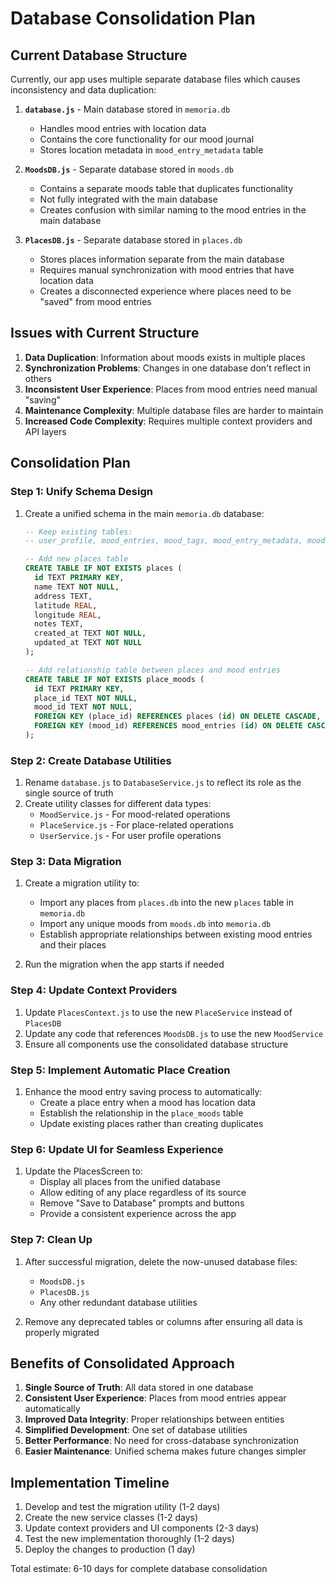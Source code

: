 # Database Consolidation Plan

## Current Database Structure

Currently, our app uses multiple separate database files which causes inconsistency and data duplication:

1. **`database.js`** - Main database stored in `memoria.db`
   - Handles mood entries with location data
   - Contains the core functionality for our mood journal
   - Stores location metadata in `mood_entry_metadata` table

2. **`MoodsDB.js`** - Separate database stored in `moods.db`
   - Contains a separate moods table that duplicates functionality
   - Not fully integrated with the main database
   - Creates confusion with similar naming to the mood entries in the main database

3. **`PlacesDB.js`** - Separate database stored in `places.db`
   - Stores places information separate from the main database
   - Requires manual synchronization with mood entries that have location data
   - Creates a disconnected experience where places need to be "saved" from mood entries

## Issues with Current Structure

1. **Data Duplication**: Information about moods exists in multiple places
2. **Synchronization Problems**: Changes in one database don't reflect in others
3. **Inconsistent User Experience**: Places from mood entries need manual "saving"
4. **Maintenance Complexity**: Multiple database files are harder to maintain
5. **Increased Code Complexity**: Requires multiple context providers and API layers

## Consolidation Plan

### Step 1: Unify Schema Design

1. Create a unified schema in the main `memoria.db` database:
   ```sql
   -- Keep existing tables:
   -- user_profile, mood_entries, mood_tags, mood_entry_metadata, mood_activities

   -- Add new places table
   CREATE TABLE IF NOT EXISTS places (
     id TEXT PRIMARY KEY,
     name TEXT NOT NULL,
     address TEXT,
     latitude REAL,
     longitude REAL,
     notes TEXT,
     created_at TEXT NOT NULL,
     updated_at TEXT NOT NULL
   );

   -- Add relationship table between places and mood entries
   CREATE TABLE IF NOT EXISTS place_moods (
     id TEXT PRIMARY KEY,
     place_id TEXT NOT NULL,
     mood_id TEXT NOT NULL,
     FOREIGN KEY (place_id) REFERENCES places (id) ON DELETE CASCADE,
     FOREIGN KEY (mood_id) REFERENCES mood_entries (id) ON DELETE CASCADE
   );
   ```

### Step 2: Create Database Utilities

1. Rename `database.js` to `DatabaseService.js` to reflect its role as the single source of truth
2. Create utility classes for different data types:
   - `MoodService.js` - For mood-related operations
   - `PlaceService.js` - For place-related operations
   - `UserService.js` - For user profile operations

### Step 3: Data Migration

1. Create a migration utility to:
   - Import any places from `places.db` into the new `places` table in `memoria.db`
   - Import any unique moods from `moods.db` into `memoria.db`
   - Establish appropriate relationships between existing mood entries and their places

2. Run the migration when the app starts if needed

### Step 4: Update Context Providers

1. Update `PlacesContext.js` to use the new `PlaceService` instead of `PlacesDB`
2. Update any code that references `MoodsDB.js` to use the new `MoodService`
3. Ensure all components use the consolidated database structure

### Step 5: Implement Automatic Place Creation

1. Enhance the mood entry saving process to automatically:
   - Create a place entry when a mood has location data
   - Establish the relationship in the `place_moods` table
   - Update existing places rather than creating duplicates

### Step 6: Update UI for Seamless Experience

1. Update the PlacesScreen to:
   - Display all places from the unified database
   - Allow editing of any place regardless of its source
   - Remove "Save to Database" prompts and buttons
   - Provide a consistent experience across the app

### Step 7: Clean Up

1. After successful migration, delete the now-unused database files:
   - `MoodsDB.js`
   - `PlacesDB.js`
   - Any other redundant database utilities

2. Remove any deprecated tables or columns after ensuring all data is properly migrated

## Benefits of Consolidated Approach

1. **Single Source of Truth**: All data stored in one database
2. **Consistent User Experience**: Places from mood entries appear automatically
3. **Improved Data Integrity**: Proper relationships between entities
4. **Simplified Development**: One set of database utilities
5. **Better Performance**: No need for cross-database synchronization
6. **Easier Maintenance**: Unified schema makes future changes simpler

## Implementation Timeline

1. Develop and test the migration utility (1-2 days)
2. Create the new service classes (1-2 days)
3. Update context providers and UI components (2-3 days)
4. Test the new implementation thoroughly (1-2 days)
5. Deploy the changes to production (1 day)

Total estimate: 6-10 days for complete database consolidation 